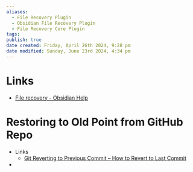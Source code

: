 ```yaml
---
aliases:
  - File Recovery Plugin
  - Obsidian File Recovery Plugin
  - File Recovery Core Plugin
tags: 
publish: true
date created: Friday, April 26th 2024, 9:28 pm
date modified: Sunday, June 23rd 2024, 4:34 pm
---
```


# 
# Links
- [File recovery - Obsidian Help](https://help.obsidian.md/Plugins/File+recovery)

# Restoring to Old Point from GitHub Repo
- Links
	- [Git Reverting to Previous Commit – How to Revert to Last Commit](https://www.freecodecamp.org/news/git-reverting-to-previous-commit-how-to-revert-to-last-commit/)
- 
